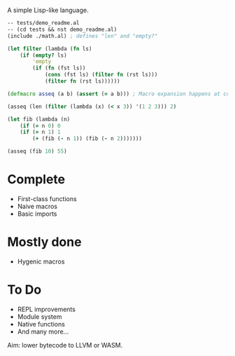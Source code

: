 A simple Lisp-like language.

```clojure
-- tests/demo_readme.al
-- (cd tests && nst demo_readme.al)
(include ./math.al) ; defines "len" and "empty?"

(let filter (lambda (fn ls)
    (if (empty? ls)
        'empty
        (if (fn (fst ls))
            (cons (fst ls) (filter fn (rst ls)))
            (filter fn (rst ls))))))

(defmacro asseq (a b) (assert (= a b))) ; Macro expansion happens at compile time

(asseq (len (filter (lambda (x) (< x 3)) '(1 2 3))) 2)

(let fib (lambda (n)
    (if (= n 0) 0
    (if (= n 1) 1
        (+ (fib (- n 1)) (fib (- n 2)))))))

(asseq (fib 10) 55)
```

# Complete
* First-class functions
* Naive macros
* Basic imports
# Mostly done
* Hygenic macros
# To Do
* REPL improvements
* Module system
* Native functions
* And many more...

Aim: lower bytecode to LLVM or WASM.